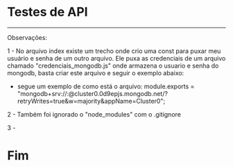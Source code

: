 # Testes de API

------------------------------------------------------------------------------------------------------------------------------
Observações:

1 - No arquivo index existe um trecho onde crio uma const para puxar meu usuário e senha de um outro arquivo. Ele puxa as credenciais de um arquivo chamado "credenciais_mongodb.js" onde armazena o usuario e senha do mongodb, basta criar este arquivo e seguir o exemplo abaixo:
* segue um exemplo de como está o arquivo:
    module.exports = "mongodb+srv://<SEUUSUARIO>:<SUASENHA>@cluster0.0d9epjs.mongodb.net/?retryWrites=true&w=majority&appName=Cluster0";


2 - Também foi ignorado o "node_modules" com o .gitignore


3 - 

# Fim